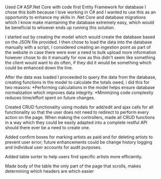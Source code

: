 Used C# ASP.Net Core with code first Entity Framework for database
I chose this both because I love working in C# and I wanted to use this as an opportunity to enhance my  skills in .Net Core and database migrations which I know make maintaining the database extremely easy, which would be beneficial to whoever ends up running this solution.

I started out by creating the model which would create the database based on the JSON file provided. I then chose to load the data into the database manually with a script, I considered creating an ingestion point as part of the website in case there were ever a need to bulk upload more information however chose to do it manually for now as this didn't seem like something the client would want to do often, if they did it would be something which could be enhanced down the line.

After the data was loaded I proceeded to query the data from the database, creating functions in the model to calculate the totals owed, i did this for two reasons:
*Performing calculations in the model helps ensure database normalization which improves data integrity.
*Minimizing code complexity reduces time/effort spent on future changes.

Created CRUD functionality using modals for add/edit and ajax calls for all functionality so that the user does not need to redirect to perform every action on the page. When making the controllers, made all CRUD functions in a way which they could be easily adapted into a complete restful API should there ever be a need to create one.

Added confirm boxes for marking artists as paid and for deleting artists to prevent user error; future enhancements could be change history logging and individual user accounts for audit purposes.

Added table sorter to help users find specific artists more efficiently.

Made body of the table the only part of the page that scrolls, makes determining which headers are which easier 
